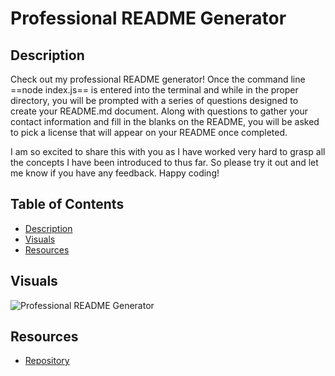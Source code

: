 # Professional README Generator

## Description

Check out my professional README generator! Once the command line ==node index.js== is entered into the terminal and while in the proper directory, you will be prompted with a series of questions designed to create your README.md document. Along with questions to gather your contact information and fill in the blanks on the README, you will be asked to pick a license that will appear on your README once completed. 

I am so excited to share this with you as I have worked very hard to grasp all the concepts I have been introduced to thus far. So please try it out and let me know if you have any feedback. Happy coding!

## Table of Contents 
- [Description](#description)
- [Visuals](#visuals)
- [Resources](#resources)

## Visuals

![Professional README Generator](https://drive.google.com/file/d/14IPWvQ18Dk_ipNGfnrPALMvNsqM2Y6eK/view?usp=sharing)

## Resources

- [Repository](https://github.com/grilledcheeseplease/professional-readme-generator)
